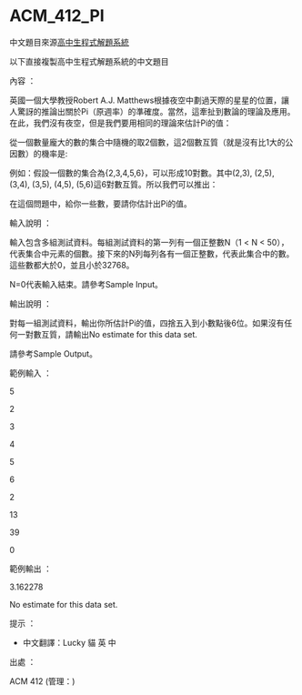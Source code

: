 # ACM_412_PI

中文題目來源[高中生程式解題系統](http://zerojudge.tw/ShowProblem?problemid=c087)

以下直接複製高中生程式解題系統的中文題目

內容 ：

英國一個大學教授Robert A.J. Matthews根據夜空中劃過天際的星星的位置，讓人驚訝的推論出關於Pi（原週率）的準確度。當然，這牽扯到數論的理論及應用。在此，我們沒有夜空，但是我們要用相同的理論來估計Pi的值：

從一個數量龐大的數的集合中隨機的取2個數，這2個數互質（就是沒有比1大的公因數）的機率是:



例如：假設一個數的集合為{2,3,4,5,6}，可以形成10對數。其中(2,3), (2,5), (3,4), (3,5), (4,5), (5,6)這6對數互質。所以我們可以推出：



在這個問題中，給你一些數，要請你估計出Pi的值。

輸入說明 ： 

輸入包含多組測試資料。每組測試資料的第一列有一個正整數N（1 < N < 50），代表集合中元素的個數。接下來的N列每列各有一個正整數，代表此集合中的數。這些數都大於0，並且小於32768。

N=0代表輸入結束。請參考Sample Input。

輸出說明 ： 

對每一組測試資料，輸出你所估計Pi的值，四捨五入到小數點後6位。如果沒有任何一對數互質，請輸出No estimate for this data set.

請參考Sample Output。

範例輸入 ：

5

2

3

4

5

6

2

13

39

0

範例輸出 ：

3.162278

No estimate for this data set.

提示 ： 

* 中文翻譯：Lucky 貓 英 中

出處 ： 

ACM 412 (管理：)
